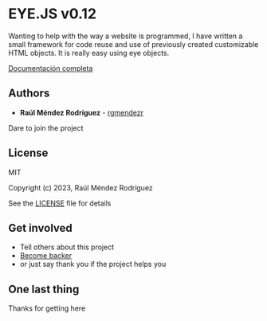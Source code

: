# EYE.JS v0.12

Wanting to help with the way a website is programmed, I have written a small framework for code reuse and use of
previously created customizable HTML objects. It is really easy using eye objects.


[Documentación completa](https://developer.goofy.dog/eye.js/)


## Authors

* **Raúl Méndez Rodríguez** - [rgmendezr](https://github.com/rgmendezr)

Dare to join the project


## License

MIT

Copyright (c) 2023, Raúl Méndez Rodríguez

See the [LICENSE](LICENSE) file for details

## Get involved

* Tell others about this project
* [Become backer](https://github.com/sponsors/rgmendezr)
* or just say thank you if the project helps you

## One last thing

Thanks for getting here
